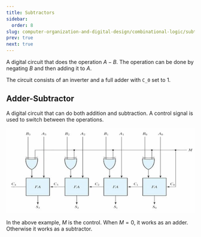 ```yaml
---
title: Subtractors
sidebar:
  order: 8
slug: computer-organization-and-digital-design/combinational-logic/subtractors
prev: true
next: true
---
```


A digital circuit that does the operation $A-B$. The operation can be done by
negating $B$ and then adding it to $A$.

The circuit consists of an inverter and a full adder with `C_0` set to 1.

## Adder-Subtractor

A digital circuit that can do both addition and subtraction. A control signal is
used to switch between the operations.

<!-- No figcaption: source not available anymore -->

![4-bit Adder-Subtractor](./images/adder-subtractor.jpg)

In the above example, $M$ is the control. When $M=0$, it works as an adder.
Otherwise it works as a subtractor.
